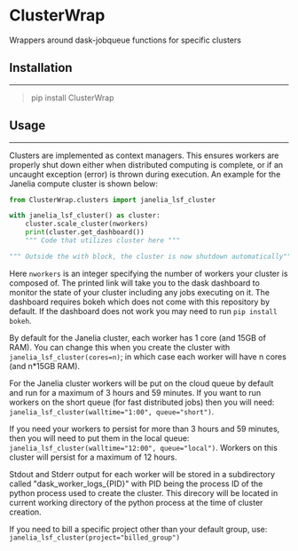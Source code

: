 # ClusterWrap
Wrappers around dask-jobqueue functions for specific clusters

## Installation
---
> pip install ClusterWrap

## Usage
---
Clusters are implemented as context managers. This ensures workers are properly shut down either when distributed computing is complete, or if an uncaught exception (error) is thrown during execution. An example for the Janelia compute cluster is shown below:

```python
from ClusterWrap.clusters import janelia_lsf_cluster

with janelia_lsf_cluster() as cluster:
    cluster.scale_cluster(nworkers)
    print(cluster.get_dashboard())
    """ Code that utilizes cluster here """

""" Outside the with block, the cluster is now shutdown automatically"""
```

Here `nworkers` is an integer specifying the number of workers your cluster is composed of. The printed link will take you to the dask dashboard to monitor the state of your cluster including any jobs executing on it. The dashboard requires bokeh which does not come with this repository by default. If the dashboard does not work you may need to run `pip install bokeh`.

By default for the Janelia cluster, each worker has 1 core (and 15GB of RAM). You can change this when you create the cluster with `janelia_lsf_cluster(cores=n)`; in which case each worker will have n cores (and n\*15GB RAM).

For the Janelia cluster workers will be put on the cloud queue by default and run for a maximum of 3 hours and 59 minutes. If you want to run workers on the short queue (for fast distributed jobs) then you will need: `janelia_lsf_cluster(walltime="1:00", queue="short")`.

If you need your workers to persist for more than 3 hours and 59 minutes, then you will need to put them in the local queue: `janelia_lsf_cluster(walltime="12:00", queue="local")`. Workers on this cluster will persist for a maximum of 12 hours.

Stdout and Stderr output for each worker will be stored in a subdirectory called "dask_worker_logs_{PID}" with PID being the process ID of the python process used to create the cluster. This direcory will be located in current working directory of the python process at the time of cluster creation.

If you need to bill a specific project other than your default group, use: `janelia_lsf_cluster(project="billed_group")`

